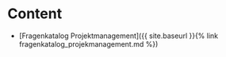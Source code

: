 # Content

- [Fragenkatalog Projektmanagement]({{ site.baseurl }}{% link fragenkatalog_projekmanagement.md %})
